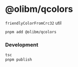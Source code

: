 # @olibm/qcolors

`friendlyColorFromCrc32` util

```sh
pnpm add @olibm/qcolors
```

### Development
```sh
tsc
pnpm publish
```
